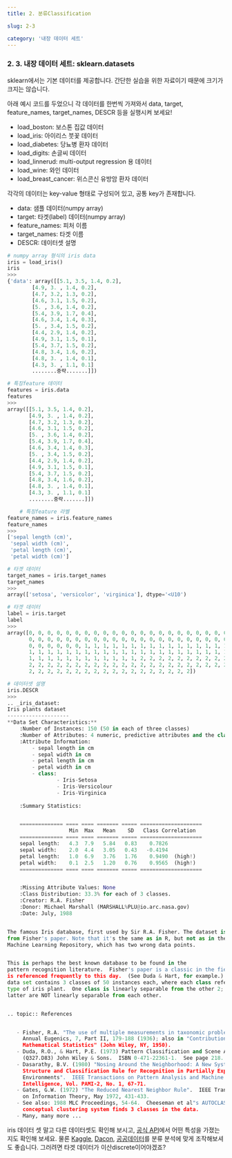 ```yaml
---
title: 2. 분류Classification

slug: 2-3

category: '내장 데이터 세트'
---
```

### 2. 3. 내장 데이터 세트: sklearn.datasets

  
sklearn에서는 기본 데이터를 제공합니다. 간단한 실습을 위한 자료이기 때문에 크기가 크지는 않습니다.


아래 예시 코드를 두었으니 각 데이터를 한번씩 가져와서 data, target, feature_names, target_names, DESCR 등을 실행시켜 보세요!


- load_boston: 보스톤 집값 데이터
- load_iris: 아이리스 붓꽃 데이터
- load_diabetes: 당뇨병 환자 데이터
- load_digits: 손글씨 데이터
- load_linnerud: multi-output regression 용 데이터
- load_wine: 와인 데이터
- load_breast_cancer: 위스콘신 유방암 환자 데이터


각각의 데이터는 key-value 형태로 구성되어 있고, 공통 key가 존재합니다.
- data: 샘플 데이터(numpy array)
- target: 타겟(label) 데이터(numpy array)
- feature_names: 피처 이름
- target_names: 타겟 이름
- DESCR: 데이터셋 설명




```python
# numpy array 형식의 iris data
iris = load_iris()
iris
>>>
{'data': array([[5.1, 3.5, 1.4, 0.2],
        [4.9, 3. , 1.4, 0.2],
        [4.7, 3.2, 1.3, 0.2],
        [4.6, 3.1, 1.5, 0.2],
        [5. , 3.6, 1.4, 0.2],
        [5.4, 3.9, 1.7, 0.4],
        [4.6, 3.4, 1.4, 0.3],
        [5. , 3.4, 1.5, 0.2],
        [4.4, 2.9, 1.4, 0.2],
        [4.9, 3.1, 1.5, 0.1],
        [5.4, 3.7, 1.5, 0.2],
        [4.8, 3.4, 1.6, 0.2],
        [4.8, 3. , 1.4, 0.1],
        [4.3, 3. , 1.1, 0.1]
        ........중략.......]])
```


```python
# 특징feature 데이터
features = iris.data
features
>>>
array([[5.1, 3.5, 1.4, 0.2],
       [4.9, 3. , 1.4, 0.2],
       [4.7, 3.2, 1.3, 0.2],
       [4.6, 3.1, 1.5, 0.2],
       [5. , 3.6, 1.4, 0.2],
       [5.4, 3.9, 1.7, 0.4],
       [4.6, 3.4, 1.4, 0.3],
       [5. , 3.4, 1.5, 0.2],
       [4.4, 2.9, 1.4, 0.2],
       [4.9, 3.1, 1.5, 0.1],
       [5.4, 3.7, 1.5, 0.2],
       [4.8, 3.4, 1.6, 0.2],
       [4.8, 3. , 1.4, 0.1],
       [4.3, 3. , 1.1, 0.1]
       ........중략.......]])
```
```python
	# 특징feature 라벨
feature_names = iris.feature_names
feature_names
>>>
['sepal length (cm)',
 'sepal width (cm)',
 'petal length (cm)',
 'petal width (cm)']
 ```


```python
# 타겟 데이터
target_names = iris.target_names
target_names
>>>
array(['setosa', 'versicolor', 'virginica'], dtype='<U10')
```


```python
# 타겟 데이터
label = iris.target
label
>>>
array([0, 0, 0, 0, 0, 0, 0, 0, 0, 0, 0, 0, 0, 0, 0, 0, 0, 0, 0, 0, 0, 0,
       0, 0, 0, 0, 0, 0, 0, 0, 0, 0, 0, 0, 0, 0, 0, 0, 0, 0, 0, 0, 0, 0,
       0, 0, 0, 0, 0, 0, 1, 1, 1, 1, 1, 1, 1, 1, 1, 1, 1, 1, 1, 1, 1, 1,
       1, 1, 1, 1, 1, 1, 1, 1, 1, 1, 1, 1, 1, 1, 1, 1, 1, 1, 1, 1, 1, 1,
       1, 1, 1, 1, 1, 1, 1, 1, 1, 1, 1, 1, 2, 2, 2, 2, 2, 2, 2, 2, 2, 2,
       2, 2, 2, 2, 2, 2, 2, 2, 2, 2, 2, 2, 2, 2, 2, 2, 2, 2, 2, 2, 2, 2,
       2, 2, 2, 2, 2, 2, 2, 2, 2, 2, 2, 2, 2, 2, 2, 2, 2, 2])
```


```python
# 데이터셋 설명
iris.DESCR
>>>
.. _iris_dataset:
Iris plants dataset
--------------------
**Data Set Characteristics:**
    :Number of Instances: 150 (50 in each of three classes)
    :Number of Attributes: 4 numeric, predictive attributes and the class
    :Attribute Information:
        - sepal length in cm
        - sepal width in cm
        - petal length in cm
        - petal width in cm
        - class:
                - Iris-Setosa
                - Iris-Versicolour
                - Iris-Virginica
                
    :Summary Statistics:


    ============== ==== ==== ======= ===== ====================
                    Min  Max   Mean    SD   Class Correlation
    ============== ==== ==== ======= ===== ====================
    sepal length:   4.3  7.9   5.84   0.83    0.7826
    sepal width:    2.0  4.4   3.05   0.43   -0.4194
    petal length:   1.0  6.9   3.76   1.76    0.9490  (high!)
    petal width:    0.1  2.5   1.20   0.76    0.9565  (high!)
    ============== ==== ==== ======= ===== ====================


    :Missing Attribute Values: None
    :Class Distribution: 33.3% for each of 3 classes.
    :Creator: R.A. Fisher
    :Donor: Michael Marshall (MARSHALL%PLU@io.arc.nasa.gov)
    :Date: July, 1988


The famous Iris database, first used by Sir R.A. Fisher. The dataset is taken
from Fisher's paper. Note that it's the same as in R, but not as in the UCI
Machine Learning Repository, which has two wrong data points.


This is perhaps the best known database to be found in the
pattern recognition literature.  Fisher's paper is a classic in the field and
is referenced frequently to this day.  (See Duda & Hart, for example.)  The
data set contains 3 classes of 50 instances each, where each class refers to a
type of iris plant.  One class is linearly separable from the other 2; the
latter are NOT linearly separable from each other.


.. topic:: References


   - Fisher, R.A. "The use of multiple measurements in taxonomic problems"
     Annual Eugenics, 7, Part II, 179-188 (1936); also in "Contributions to
     Mathematical Statistics" (John Wiley, NY, 1950).
   - Duda, R.O., & Hart, P.E. (1973) Pattern Classification and Scene Analysis.
     (Q327.D83) John Wiley & Sons.  ISBN 0-471-22361-1.  See page 218.
   - Dasarathy, B.V. (1980) "Nosing Around the Neighborhood: A New System
     Structure and Classification Rule for Recognition in Partially Exposed
     Environments".  IEEE Transactions on Pattern Analysis and Machine
     Intelligence, Vol. PAMI-2, No. 1, 67-71.
   - Gates, G.W. (1972) "The Reduced Nearest Neighbor Rule".  IEEE Transactions
     on Information Theory, May 1972, 431-433.
   - See also: 1988 MLC Proceedings, 54-64.  Cheeseman et al"s AUTOCLASS II
     conceptual clustering system finds 3 classes in the data.
   - Many, many more ...
```

iris 데이터 셋 말고 다른 데이터셋도 확인해 보시고, [공식 API](https://scikit-learn.org/stable/datasets/toy_dataset.html)에서 어떤 특성을 가졌는지도 확인해 보세요. 물론 [Kaggle](kaggle.com), [Dacon](dacon.io), [공공데이터](data.go.kr)를 분류 분석에 맞게 조작해보셔도 좋습니다. 그러려면 타겟 데이터가 이산discrete이어야겠죠?

